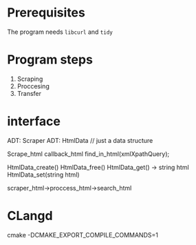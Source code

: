 # Prerequisites
The program needs `libcurl` and `tidy`

# Program steps
1. Scraping
2. Proccesing
3. Transfer

# interface
ADT: Scraper
ADT: HtmlData // just a data structure

Scrape_html
callback_html
find_in_html(xmlXpathQuery);

HtmlData_create()
HtmlData_free()
HtmlData_get() -> string html
HtmlData_set(string html)


scraper_html->proccess_html->search_html

# CLangd

cmake -DCMAKE_EXPORT_COMPILE_COMMANDS=1
